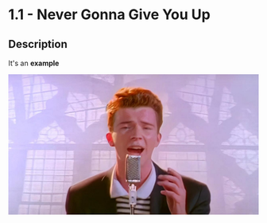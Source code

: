 # 1.1 - Never Gonna Give You Up

## Description

It's an **example**

![Rick.png](img.png ':size=400')
